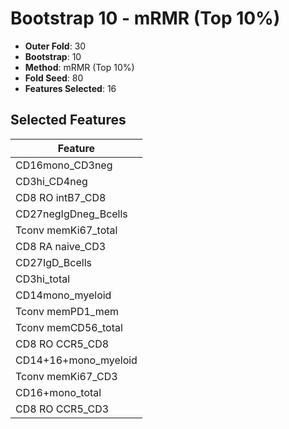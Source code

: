 # Bootstrap 10 - mRMR (Top 10%)

- **Outer Fold**: 30
- **Bootstrap**: 10
- **Method**: mRMR (Top 10%)
- **Fold Seed**: 80
- **Features Selected**: 16

## Selected Features

| Feature |
|---------|
| CD16mono_CD3neg |
| CD3hi_CD4neg |
| CD8 RO intB7_CD8 |
| CD27negIgDneg_Bcells |
| Tconv memKi67_total |
| CD8 RA naive_CD3 |
| CD27IgD_Bcells |
| CD3hi_total |
| CD14mono_myeloid |
| Tconv memPD1_mem |
| Tconv memCD56_total |
| CD8 RO CCR5_CD8 |
| CD14+16+mono_myeloid |
| Tconv memKi67_CD3 |
| CD16+mono_total |
| CD8 RO CCR5_CD3 |
